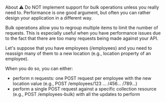 About
⚠️ Do NOT implement support for bulk operations unless you really need to. Performance is one good argument, but often you can rather design your application in a different way.

Bulk operations allow you to regroup multiple items to limit the number of requests. This is especially useful when you have performance issues due to the fact that there are too many requests being made against your API.

Let's suppose that you have employees (/employees) and you need to reassign many of them to a new location (e.g., location property of an employee).

When you do so, you can either:
* perform n requests: one POST request per employee with the new location value (e.g., POST /employees/123 ... /456... /789...)
* perform a single POST request against a specific collection resource (e.g., POST /employees-bulk) with all the updates to perform